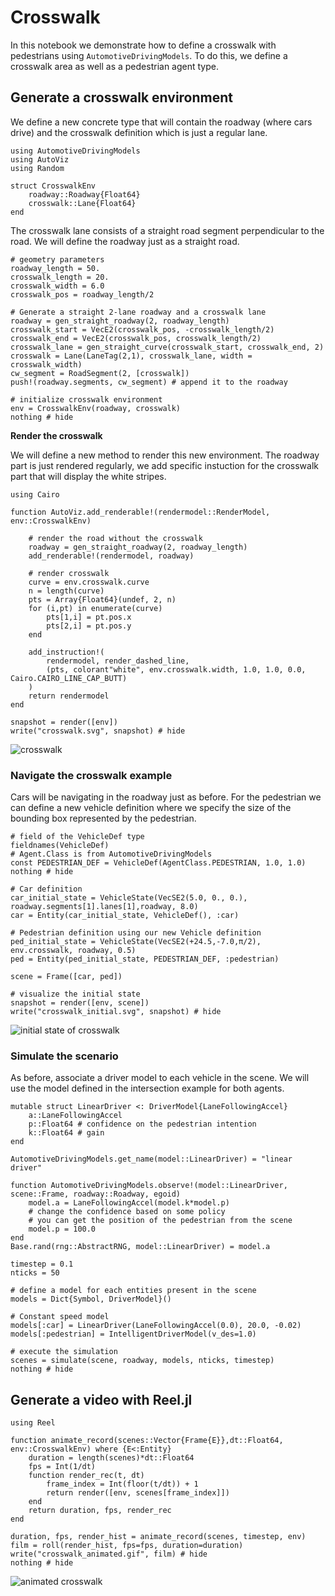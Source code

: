 # Crosswalk

In this notebook we demonstrate how to define a crosswalk with pedestrians using `AutomotiveDrivingModels`.
To do this, we define a crosswalk area as well as a pedestrian agent type.

## Generate a crosswalk environment

We define a new concrete type that will contain the roadway (where cars drive)
and the crosswalk definition which is just a regular lane.


```@example crosswalk
using AutomotiveDrivingModels
using AutoViz
using Random

struct CrosswalkEnv
    roadway::Roadway{Float64}
    crosswalk::Lane{Float64}
end
```

The crosswalk lane consists of a straight road segment perpendicular to the road.
We will define the roadway just as a straight road.

```@example crosswalk
# geometry parameters
roadway_length = 50.
crosswalk_length = 20.
crosswalk_width = 6.0
crosswalk_pos = roadway_length/2

# Generate a straight 2-lane roadway and a crosswalk lane
roadway = gen_straight_roadway(2, roadway_length) 
crosswalk_start = VecE2(crosswalk_pos, -crosswalk_length/2)
crosswalk_end = VecE2(crosswalk_pos, crosswalk_length/2)
crosswalk_lane = gen_straight_curve(crosswalk_start, crosswalk_end, 2)
crosswalk = Lane(LaneTag(2,1), crosswalk_lane, width = crosswalk_width)
cw_segment = RoadSegment(2, [crosswalk])
push!(roadway.segments, cw_segment) # append it to the roadway

# initialize crosswalk environment
env = CrosswalkEnv(roadway, crosswalk)
nothing # hide
```

**Render the crosswalk**

We will define a new method to render this new environment.
The roadway part is just rendered regularly, we add specific instuction
for the crosswalk part that will display the white stripes.

```@example crosswalk
using Cairo

function AutoViz.add_renderable!(rendermodel::RenderModel, env::CrosswalkEnv)

    # render the road without the crosswalk
    roadway = gen_straight_roadway(2, roadway_length)
    add_renderable!(rendermodel, roadway)
    
    # render crosswalk
    curve = env.crosswalk.curve
    n = length(curve)
    pts = Array{Float64}(undef, 2, n)
    for (i,pt) in enumerate(curve)
        pts[1,i] = pt.pos.x
        pts[2,i] = pt.pos.y
    end

    add_instruction!(
        rendermodel, render_dashed_line,
        (pts, colorant"white", env.crosswalk.width, 1.0, 1.0, 0.0, Cairo.CAIRO_LINE_CAP_BUTT)
    )
    return rendermodel
end

snapshot = render([env])
write("crosswalk.svg", snapshot) # hide
```
![crosswalk](crosswalk.svg)



### Navigate the crosswalk example

Cars will be navigating in the roadway just as before.
For the pedestrian we can define a new vehicle definition where we specify
the size of the bounding box represented by the pedestrian.


```@example crosswalk
# field of the VehicleDef type
fieldnames(VehicleDef)
# Agent.Class is from AutomotiveDrivingModels
const PEDESTRIAN_DEF = VehicleDef(AgentClass.PEDESTRIAN, 1.0, 1.0)
nothing # hide
```


```@example crosswalk
# Car definition
car_initial_state = VehicleState(VecSE2(5.0, 0., 0.), roadway.segments[1].lanes[1],roadway, 8.0)
car = Entity(car_initial_state, VehicleDef(), :car)

# Pedestrian definition using our new Vehicle definition
ped_initial_state = VehicleState(VecSE2(+24.5,-7.0,π/2), env.crosswalk, roadway, 0.5)
ped = Entity(ped_initial_state, PEDESTRIAN_DEF, :pedestrian)

scene = Frame([car, ped])

# visualize the initial state
snapshot = render([env, scene])
write("crosswalk_initial.svg", snapshot) # hide
```
![initial state of crosswalk](crosswalk_initial.svg)


### Simulate the scenario

As before, associate a driver model to each vehicle in the scene.
We will use the model defined in the intersection example for both agents.


```@example crosswalk
mutable struct LinearDriver <: DriverModel{LaneFollowingAccel}
    a::LaneFollowingAccel
    p::Float64 # confidence on the pedestrian intention
    k::Float64 # gain
end

AutomotiveDrivingModels.get_name(model::LinearDriver) = "linear driver"

function AutomotiveDrivingModels.observe!(model::LinearDriver, scene::Frame, roadway::Roadway, egoid) 
    model.a = LaneFollowingAccel(model.k*model.p)
    # change the confidence based on some policy
    # you can get the position of the pedestrian from the scene
    model.p = 100.0
end
Base.rand(rng::AbstractRNG, model::LinearDriver) = model.a
```


```@example crosswalk
timestep = 0.1
nticks = 50

# define a model for each entities present in the scene
models = Dict{Symbol, DriverModel}()

# Constant speed model
models[:car] = LinearDriver(LaneFollowingAccel(0.0), 20.0, -0.02)
models[:pedestrian] = IntelligentDriverModel(v_des=1.0)

# execute the simulation
scenes = simulate(scene, roadway, models, nticks, timestep)
nothing # hide
```

## Generate a video with Reel.jl

```@example crosswalk
using Reel

function animate_record(scenes::Vector{Frame{E}},dt::Float64, env::CrosswalkEnv) where {E<:Entity}
    duration = length(scenes)*dt::Float64
    fps = Int(1/dt)
    function render_rec(t, dt)
        frame_index = Int(floor(t/dt)) + 1
        return render([env, scenes[frame_index]])
    end
    return duration, fps, render_rec
end

duration, fps, render_hist = animate_record(scenes, timestep, env)
film = roll(render_hist, fps=fps, duration=duration)
write("crosswalk_animated.gif", film) # hide
nothing # hide
```
![animated crosswalk](crosswalk_animated.gif)

